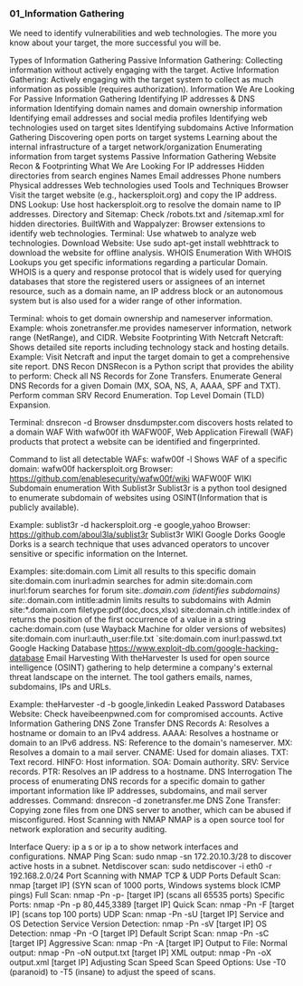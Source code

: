 ### 01_Information Gathering

We need to identify vulnerabilities and web technologies. The more you know about your target, the more successful you will be.

Types of Information Gathering
Passive Information Gathering: Collecting information without actively engaging with the target.
Active Information Gathering: Actively engaging with the target system to collect as much information as possible (requires authorization).
Information We Are Looking For
Passive Information Gathering
Identifying IP addresses & DNS information
Identifying domain names and domain ownership information
Identifying email addresses and social media profiles
Identifying web technologies used on target sites
Identifying subdomains
Active Information Gathering
Discovering open ports on target systems
Learning about the internal infrastructure of a target network/organization
Enumerating information from target systems
Passive Information Gathering
Website Recon & Footprinting
What We Are Looking For
IP addresses
Hidden directories from search engines
Names
Email addresses
Phone numbers
Physical addresses
Web technologies used
Tools and Techniques
Browser Visit the target website (e.g., hackersploit.org) and copy the IP address.
DNS Lookup: Use host hackersploit.org to resolve the domain name to IP addresses.
Directory and Sitemap: Check /robots.txt and /sitemap.xml for hidden directories.
BuiltWith and Wappalyzer: Browser extensions to identify web technologies.
Terminal: Use whatweb <domain> to analyze web technologies.
Download Website: Use sudo apt-get install webhttrack to download the website for offline analysis.
WHOIS Enumeration
With WHOIS Lookups you get specific informations regarding a particular Domain. WHOIS is a query and response protocol that is widely used for querying databases that store the registered users or assignees of an internet resource, such as a domain name, an IP address block or an autonomous system but is also used for a wider range of other information.

Terminal: whois <domain> to get domain ownership and nameserver information.
Example: whois zonetransfer.me provides nameserver information, network range (NetRange), and CIDR.
Website Footprinting With Netcraft
Netcraft: Shows detailed site reports including technology stack and hosting details.
Example: Visit Netcraft and input the target domain to get a comprehensive site report.
DNS Recon
DNSRecon is a Python script that provides the ability to perform: Check all NS Records for Zone Transfers. Enumerate General DNS Records for a given Domain (MX, SOA, NS, A, AAAA, SPF and TXT). Perform comman SRV Record Enumeration. Top Level Domain (TLD) Expansion.

Terminal: dnsrecon -d <domain>
Browser dnsdumpster.com discovers hosts related to a domain
WAF With wafw00f
ith WAFW00F, Web Application Firewall (WAF) products that protect a website can be identified and fingerprinted.

Command to list all detectable WAFs: wafw00f -l
Shows WAF of a specific domain: wafw00f hackersploit.org
Browser: https://github.com/enablesecurity/wafw00f/wiki WAFW00F WIKI
Subdomain enumeration With Sublist3r
Sublist3r is a python tool designed to enumerate subdomain of websites using OSINT(Information that is publicly available).

Example: sublist3r -d hackersploit.org -e google,yahoo
Browser: https://github.com/aboul3la/sublist3r Sublist3r WIKI
Google Dorks
Google Dorks is a search technique that uses advanced operators to uncover sensitive or specific information on the Internet.

Examples:
site:domain.com Limit all results to this specific domain
site:domain.com inurl:admin searches for admin
site:domain.com inurl:forum searches for forum
site:*.domain.com (identifies subdomains)
site:*.domain.com intitle:admin limits results to subdomains with Admin
site:*.domain.com filetype:pdf(doc,docs,xlsx)
site:domain.ch intitle:index of returns the position of the first occurrence of a value in a string
cache:domain.com (use Wayback Machine for older versions of websites)
site:domain.com inurl:auth_user:file.txt
`site:domain.com inurl:passwd.txt
Google Hacking Database https://www.exploit-db.com/google-hacking-database
Email Harvesting With theHarvester
Is used for open source intelligence (OSINT) gathering to help determine a company's external threat landscape on the internet. The tool gathers emails, names, subdomains, IPs and URLs.

Example: theHarvester -d <domain> -b google,linkedin
Leaked Password Databases
Website: Check haveibeenpwned.com for compromised accounts.
Active Information Gathering
DNS Zone Transfer
DNS Records
A: Resolves a hostname or domain to an IPv4 address.
AAAA: Resolves a hostname or domain to an IPv6 address.
NS: Reference to the domain's nameserver.
MX: Resolves a domain to a mail server.
CNAME: Used for domain aliases.
TXT: Text record.
HINFO: Host information.
SOA: Domain authority.
SRV: Service records.
PTR: Resolves an IP address to a hostname.
DNS Interrogation
The process of enumerating DNS records for a specific domain to gather important information like IP addresses, subdomains, and mail server addresses.
Command: dnsrecon -d zonetransfer.me
DNS Zone Transfer: Copying zone files from one DNS server to another, which can be abused if misconfigured.
Host Scanning with NMAP
NMAP is a open source tool for network exploration and security auditing.

Interface Query: ip a s or ip a to show network interfaces and configurations.
NMAP Ping Scan: sudo nmap -sn 172.20.10.3/28 to discover active hosts in a subnet.
Netdiscover scan: sudo netdiscover -i eth0 -r 192.168.2.0/24
Port Scanning with NMAP
TCP & UDP Ports
Default Scan: nmap [target IP] (SYN scan of 1000 ports, Windows systems block ICMP pings)
Full Scan: nmap -Pn -p- [target IP] (scans all 65535 ports)
Specific Ports: nmap -Pn -p 80,445,3389 [target IP]
Quick Scan: nmap -Pn -F [target IP] (scans top 100 ports)
UDP Scan: nmap -Pn -sU [target IP]
Service and OS Detection
Service Version Detection: nmap -Pn -sV [target IP]
OS Detection: nmap -Pn -O [target IP]
Default Script Scan: nmap -Pn -sC [target IP]
Aggressive Scan: nmap -Pn -A [target IP]
Output to File:
Normal output: nmap -Pn -oN output.txt [target IP]
XML output: nmap -Pn -oX output.xml [target IP]
Adjusting Scan Speed
Scan Speed Options: Use -T0 (paranoid) to -T5 (insane) to adjust the speed of scans.
